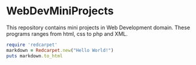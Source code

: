 # WebDevMiniProjects
This repository contains mini projects in Web Development domain. These programs ranges from html, css to php and XML.
```ruby
require 'redcarpet'
markdown = Redcarpet.new("Hello World!")
puts markdown.to_html
```
